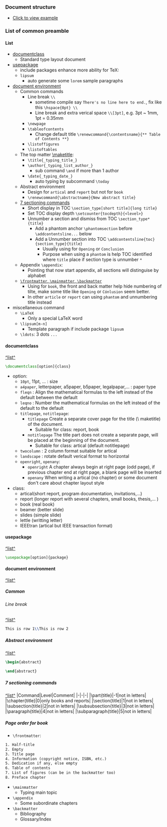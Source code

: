 ### Document structure
- [Click to view example](../../Code/_205_document_structure/main.tex)

### List of common preamble
#### List
- [documentclass](#documentclass)
    - Standard type layout document
- [usepackage](#usepackage)
    - include packages enhance more ability for TeX:
    - `lipsum`
        - auto generate some `lorem` sample paragraphs
- [document environment](#document-environment)
    - Common commands
        - Line break `\\`
            - sometime compile say `There's no line here to end.`, fix like this `\hspace{0pt} \\`
            - Line break and extra verical space `\\[3pt]`, e.g. 3pt ~ 1mm, 1pt = 0.35mm
        - `\newpage`
        - `\tableofcontents`
            - Change default title  `\renewcommand{\contentsname}{** Table of Contents **}`
        - `\listoffigures`
        - `\listoftables`
    - The top matter [\maketitle]():
        - `\title{_typing_title_}`
        - `\author{_typing_list_author_}`
            - sub command `\and` if more than 1 author
        - `\date{_typing_date_}`
            - auto typing by subcommand `\today`
    - Abstract environment
        - Design for `artical` and `report` but not for `book`
        - `\renewcommand{\abstractname}{New abstract title}`
    - [7 sectioning commands](#7-sectioning-commands)
        - Short display in TOC `\section_type[short title]{long title}`
        - Set TOC display depth `\setcounter{tocdepth}{<level>}`
        - Unnumber a section and dismiss from TOC `\section_type*{title}`
            - Add a phantom anchor `\phantomsection` before `\addcontentsline...` below
            - Add a Unnumber section into TOC `\addcontentsline{toc}{section_type}{title}`
                - Usually using for `Opening` or `Conclusion`
                - Purpose when using a `phantom` is help TOC identified where `title` place if section type is unnumber `*`
    - Appendix `\appendix`:
        - Pointing that now start appendix, all sections will distinguise by alphabet
    - [`\frontmatter`, `\mainmatter`, `\backmatter`](#page-order-for-book)
        - Using for `book`, the front and back matter help hide numbering of tilte, make some title like `Opening` or `Cónlusion` seem better.
        - In other `article` or `report` can using `phantom` and unnumbering title instead
- miscellaneous command
    - `\LaTeX`
        - Only a special LaTeX word
    - `\lipsum[m-n]`
        - Template paragraph if include package `lipsum`
    - `\ldots`: 3 dots `...`

#### documentclass
[^list^](#list)
```latex
\documentclass[option]{class}
```
- option:
    - `10pt`, 11pt, ... : size
    - `a4paper`, letterpaper, a5paper, b5paper, legalpapar,... : paper type
    - `fleqn` : Align the mathematical formulas to the left instead of the default between the default
    - `leqno` : Number the mathematical formulas on the left instead of the default to the default
    - `titlepage`, `notitlepage`: 
        - `titlepage` Create a separate cover page for the title (\ maketitle) of the document.
            - Suitable for class: report, book
        - `notitlepage` The title part does not create a separate page, will be placed at the beginning of the document.
            - Suitable for class: artical (default notitlepage)
    - `twocolumn` : 2 column format suitable for artical
    - `landscape` : rotate default verical format to horizontal
    - `openright`, `openany`:
        - `openright` A chapter always begin at right page (odd page), if previous chapter end at right page, a blank page will be inserted
        - `openany` When writing a artical (no chapter) or some document don't care about chapter layout style 
- class:
    - artical(short report, program documentation, invitations,...)
    - report (longer report with several chapters, small books, thesis,... )
    - book   (real book)
    - beamer (better slide)
    - slides (simple slide)
    - lettle (writting letter)
    - IEEEtran (artical but IEEE transaction format)


#### usepackage
[^list^](#list)

```latex
\usepackage[option]{package}
```


#### document environment
[^list^](#list)


##### Common
###### Line break
[^list^](#list)
```latex
This is row 1\\This is row 2
```

##### Abstract environment
[^list^](#list)
```latex
\begin{abstract}

\end{abstract}
```


##### 7 sectioning commands
[^list^](#list)
|Command|Level|Comment|
|-|-|-|
|\part{title}|-1|not in letters|
|\chapter{title}|0|only books and reports|
|\section{title}|1|not in letters|
|\subsection{title}|2|not in letters|
|\subsubsection{title}|3|not in letters|
|\paragraph{title}|4|not in letters|
|\subparagraph{title}|5|not in letters|

##### Page order for book
- `\frontmatter`:
```txt
1. Half-title
2. Empty
3. Title page
4. Information (copyright notice, ISBN, etc.)
5. Dedication if any, else empty
6. Table of contents
7. List of figures (can be in the backmatter too)
8. Preface chapter
```
- `\mainmatter`
    - Typing main topic
- `\appendix`
    - Some subordinate chapters
- `\backmatter`
    - Bibliography
    - Glossary/Index